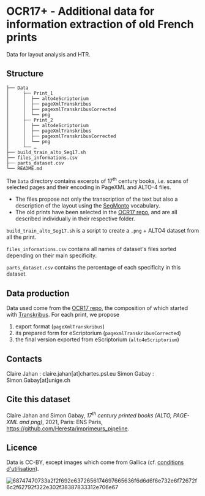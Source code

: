 # OCR17+ - Additional data for information extraction of old French prints

Data for layout analysis and HTR.

## Structure

```
├── Data
│     ├── Print_1
│     │  ├── alto4eScriptorium
│     │  ├── pageXmlTranskribus
│     │  ├── pagexmlTranskribusCorrected
│     │  └── png
│     ├── Print_2
│     │  ├── alto4eScriptorium
│     │  ├── pageXmlTranskribus
│     │  ├── pagexmlTranskribusCorrected
│     │  └── png
│     └── …
├── build_train_alto_Seg17.sh
├── files_informations.csv
├── parts_dataset.csv
└── README.md
```

The ``Data`` directory contains excerpts of 17<sup>th</sup> century books, _i.e._ scans of selected pages and their encoding in PageXML and ALTO-4 files.

* The files propose not only the transcription of the text but also a description of the layout using the [SegMonto](https://github.com/SegmOnto) vocabulary.
* The old prints have been selected in the [OCR17 repo](https://github.com/e-ditiones/OCR17), and are all described individually in their respective folder.

``build_train_alto_Seg17.sh`` is a script to create a `.png` + ALTO4 dataset from all the print.

``files_informations.csv`` contains all names of dataset's files sorted depending on their main specificity.

``parts_dataset.csv`` contains the percentage of each specificity in this dataset.

## Data production
Data used come from the [OCR17 repo](https://github.com/e-ditiones/OCR17), the composition of which started with [Transkribus](https://readcoop.eu/transkribus). For each print, we propose
1. export format (`pageXmlTranskribus`)
2. its prepared form for eScriptorium (`pagexmlTranskribusCorrected`)
3. the final version exported from eScriptorium (`alto4eScriptorium`)

## Contacts
Claire Jahan : claire.jahan[at]chartes.psl.eu
Simon Gabay : Simon.Gabay[at]unige.ch

## Cite this dataset
Claire Jahan and Simon Gabay, _17<sup>th</sup> century printed books (ALTO, PAGE-XML and png)_, 2021, Paris: ENS Paris,  https://github.com/Heresta/imprimeurs_pipeline.

## Licence
Data is CC-BY, except images which come from Gallica (cf. [conditions d'utilisation](https://gallica.bnf.fr/edit/und/conditions-dutilisation-des-contenus-de-gallica)).

![68747470733a2f2f692e6372656174697665636f6d6d6f6e732e6f72672f6c2f62792f322e302f38387833312e706e67](https://user-images.githubusercontent.com/56683417/115237678-2150d080-a11d-11eb-903e-5a26587e12e1.png)

